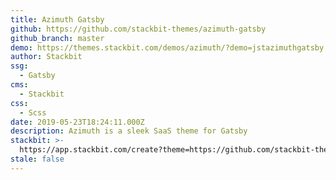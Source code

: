 ```yaml
---
title: Azimuth Gatsby
github: https://github.com/stackbit-themes/azimuth-gatsby
github_branch: master
demo: https://themes.stackbit.com/demos/azimuth/?demo=jstazimuthgatsby
author: Stackbit
ssg:
  - Gatsby
cms:
  - Stackbit
css:
  - Scss
date: 2019-05-23T18:24:11.000Z
description: Azimuth is a sleek SaaS theme for Gatsby
stackbit: >-
  https://app.stackbit.com/create?theme=https://github.com/stackbit-themes/azimuth-gatsby&utm_source=jamstackthemes&utm_medium=referral&utm_campaign=custom_themes&utm_content=card
stale: false
---
```

